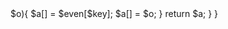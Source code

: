 <?php
pubiclass Solution {
    function sortArrayByParityII($A) {
        $odd = array_filter($A,function($val){
            return ($val&1); 
        });
        $odd = array_values($odd);
        $even = array_filter($A, function($val){
            return (!($val&1)); 
        });
        $even = array_values($even);
        $a = [];
        foreach($odd as $key => $o){
            $a[] = $even[$key];
            $a[] = $o;
        }
        return $a;
    }
}

